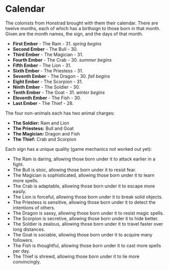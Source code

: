 Calendar
========
The colonists from Honstrad brought with them their calendar. There are twelve months, each of which has a birthsign to those born in that month. Given are the month names, the sign, and the days of that month.

- **First Ember** - The Ram - 31. *spring begins*
- **Second Ember** - The Bull - 30.
- **Third Ember** - The Magician - 31.
- **Fourth Ember** - The Crab - 30. *summer begins*
- **Fifth Ember** - The Lion - 31.
- **Sixth Ember** - The Priestess - 31.
- **Seventh Ember** - The Dragon - 30. *fall begins*
- **Eight Ember** - The Scorpion - 31.
- **Ninth Ember** - The Soldier - 30.
- **Tenth Ember** - The Goat - 31. *winter begins*
- **Eleventh Ember** - The Fish - 30.
- **Last Ember** - The Thief - 28.

The four non-animals each has two animal charges:

- **The Soldier:** Ram and Lion
- **The Priestess:** Bull and Goat
- **The Magician:** Dragon and Fish
- **The Thief:** Crab and Scorpion

Each sign has a unique quality (game mechanics not worked out yet):

- The Ram is daring, allowing those born under it to attack earlier in a fight.
- The Bull is stoic, allowing those born under it to resist fear.
- The Magician is sophisticated, allowing those born under it to learn more spells.
- The Crab is adaptable, allowing those born under it to escape more easily.
- The Lion is forceful, allowing those born under it to break solid objects.
- The Priestess is sensitive, allowing those born under it to detect the intentions of others.
- The Dragon is sassy, allowing those born under it to resist magic spells.
- The Scorpion is secretive, allowing those born under it to hide better.
- The Soldier is zealous, allowing those born under it to travel faster over long distances.
- The Goat is sociable, allowing those born under it to acquire many followers.
- The Fish is thoughtful, allowing those born under it to cast more spells per day.
- The Thief is shrewd, allowing those born under it to lie more convincingly.

